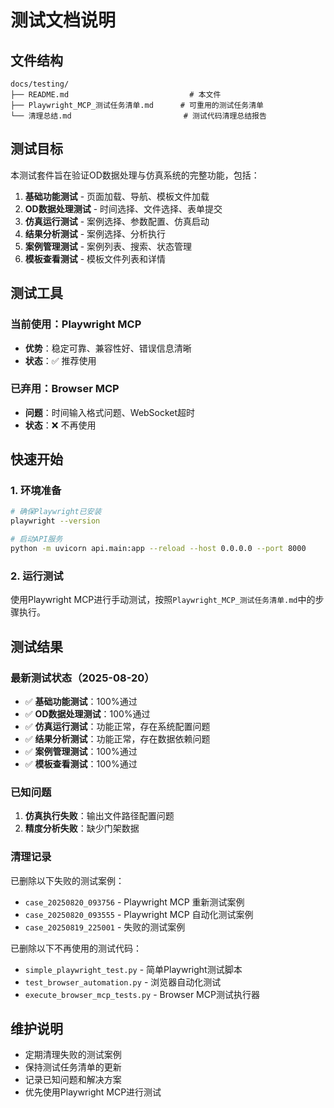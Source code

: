 # 测试文档说明

## 文件结构

```
docs/testing/
├── README.md                           # 本文件
├── Playwright_MCP_测试任务清单.md      # 可重用的测试任务清单
└── 清理总结.md                         # 测试代码清理总结报告
```

## 测试目标

本测试套件旨在验证OD数据处理与仿真系统的完整功能，包括：

1. **基础功能测试** - 页面加载、导航、模板文件加载
2. **OD数据处理测试** - 时间选择、文件选择、表单提交
3. **仿真运行测试** - 案例选择、参数配置、仿真启动
4. **结果分析测试** - 案例选择、分析执行
5. **案例管理测试** - 案例列表、搜索、状态管理
6. **模板查看测试** - 模板文件列表和详情

## 测试工具

### 当前使用：Playwright MCP
- **优势**：稳定可靠、兼容性好、错误信息清晰
- **状态**：✅ 推荐使用

### 已弃用：Browser MCP
- **问题**：时间输入格式问题、WebSocket超时
- **状态**：❌ 不再使用

## 快速开始

### 1. 环境准备
```bash
# 确保Playwright已安装
playwright --version

# 启动API服务
python -m uvicorn api.main:app --reload --host 0.0.0.0 --port 8000
```

### 2. 运行测试
使用Playwright MCP进行手动测试，按照`Playwright_MCP_测试任务清单.md`中的步骤执行。

## 测试结果

### 最新测试状态（2025-08-20）
- ✅ **基础功能测试**：100%通过
- ✅ **OD数据处理测试**：100%通过
- ✅ **仿真运行测试**：功能正常，存在系统配置问题
- ✅ **结果分析测试**：功能正常，存在数据依赖问题
- ✅ **案例管理测试**：100%通过
- ✅ **模板查看测试**：100%通过

### 已知问题
1. **仿真执行失败**：输出文件路径配置问题
2. **精度分析失败**：缺少门架数据

### 清理记录
已删除以下失败的测试案例：
- `case_20250820_093756` - Playwright MCP 重新测试案例
- `case_20250820_093555` - Playwright MCP 自动化测试案例  
- `case_20250819_225001` - 失败的测试案例

已删除以下不再使用的测试代码：
- `simple_playwright_test.py` - 简单Playwright测试脚本
- `test_browser_automation.py` - 浏览器自动化测试
- `execute_browser_mcp_tests.py` - Browser MCP测试执行器

## 维护说明

- 定期清理失败的测试案例
- 保持测试任务清单的更新
- 记录已知问题和解决方案
- 优先使用Playwright MCP进行测试
